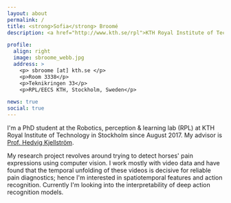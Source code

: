 ```yaml
---
layout: about
permalink: /
title: <strong>Sofia</strong> Broomé
description: <a href="http://www.kth.se/rpl">KTH Royal Institute of Technology. Division of Robotics, Perception and Learning (RPL).</a> 

profile:
  align: right
  image: sbroome_webb.jpg
  address: >
    <p> sbroome [at] kth.se </p>
    <p>Room 3338</p>
    <p>Teknikringen 33</p>
    <p>RPL/EECS KTH, Stockholm, Sweden</p>

news: true
social: true
---
```


I'm a PhD student at the Robotics, perception & learning lab (RPL) at KTH Royal Institute of Technology in Stockholm since August 2017. My advisor is [Prof. Hedvig Kjellström](http://csc.kth.se/~hedvig).

My research project revolves around trying to detect horses' pain expressions using computer vision. I work mostly with video data and have found that the temporal unfolding of these videos is decisive for reliable pain diagnostics; hence I'm interested in spatiotemporal features and action recognition. Currently I'm looking into the interpretability of deep action recognition models.

